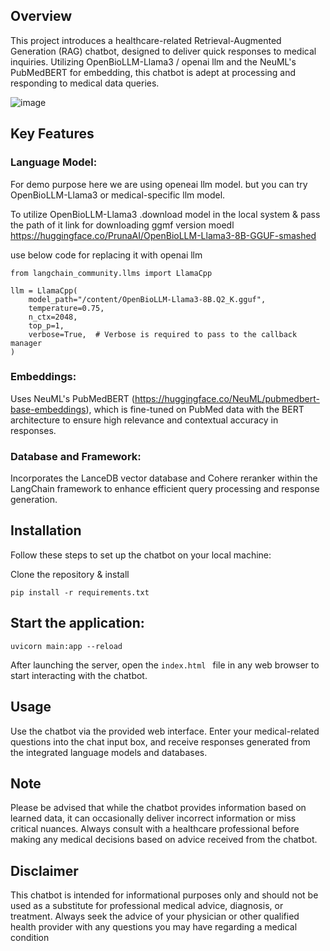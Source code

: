 ## Overview
This project introduces a healthcare-related Retrieval-Augmented Generation (RAG) chatbot, designed to deliver quick  responses to medical inquiries. Utilizing  OpenBioLLM-Llama3 / openai llm and the NeuML's PubMedBERT for embedding,
this chatbot is adept at processing and responding to medical data queries.

![image](https://github.com/akashAD98/vectordb-recipes/assets/62583018/6027ccb2-0917-45e4-97f4-6739aa420082)


## Key Features
### Language Model: 
For demo purpose  here we are using openeai llm model.
but you can try OpenBioLLM-Llama3 or medical-specific llm model.

To utilize OpenBioLLM-Llama3 .download model in the local system & pass the path of it 
link for downloading ggmf version moedl https://huggingface.co/PrunaAI/OpenBioLLM-Llama3-8B-GGUF-smashed

use below code for replacing it with openai llm
```
from langchain_community.llms import LlamaCpp

llm = LlamaCpp(
    model_path="/content/OpenBioLLM-Llama3-8B.Q2_K.gguf",
    temperature=0.75,
    n_ctx=2048,
    top_p=1,
    verbose=True,  # Verbose is required to pass to the callback manager
)
```



### Embeddings: 
Uses NeuML's PubMedBERT (https://huggingface.co/NeuML/pubmedbert-base-embeddings), which is fine-tuned on PubMed data with the BERT architecture to ensure high relevance and contextual accuracy in responses.

### Database and Framework: 
Incorporates the LanceDB vector database and Cohere reranker within the LangChain framework to enhance efficient query processing and response generation.

## Installation
Follow these steps to set up the chatbot on your local machine:

Clone the repository & install 

```pip install -r requirements.txt```

## Start the application:
```
uvicorn main:app --reload
```


After launching the server, open the ```index.html ```
file in any web browser to start interacting with the chatbot.


## Usage

Use the chatbot via the provided web interface. Enter your medical-related questions into the chat input box, and receive responses generated from the integrated language models and databases.



## Note
Please be advised that while the chatbot provides information based on learned data, it can occasionally deliver incorrect information or miss critical nuances. Always consult with a healthcare professional before making any medical decisions based on advice received from the chatbot.

## Disclaimer
This chatbot is intended for informational purposes only and should not be used as a substitute for professional medical advice, diagnosis, or treatment. Always seek the advice of your physician or other qualified health provider with any questions you may have regarding a medical condition
